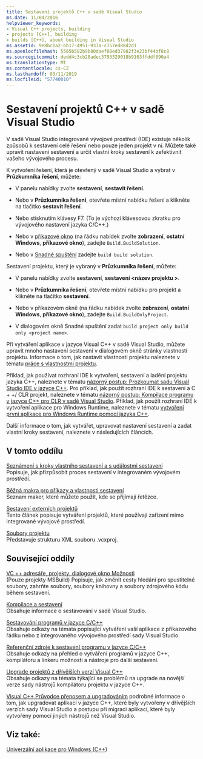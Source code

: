 ```yaml
---
title: Sestavení projektů C++ v sadě Visual Studio
ms.date: 11/04/2016
helpviewer_keywords:
- Visual C++ projects, building
- projects [C++], building
- builds [C++], about building in Visual Studio
ms.assetid: 9e8bc1a2-bb17-4951-937a-c757ed88d2d1
ms.openlocfilehash: 5565b582b9b80daef88ed37982f3e23bf44bf8c8
ms.sourcegitcommit: dedd4c3cb28adec3793329018b9163ffddf890a4
ms.translationtype: MT
ms.contentlocale: cs-CZ
ms.lasthandoff: 03/11/2019
ms.locfileid: "57740010"
---
```

# <a name="building-c-projects-in-visual-studio"></a>Sestavení projektů C++ v sadě Visual Studio

V sadě Visual Studio integrované vývojové prostředí (IDE) existuje několik způsobů k sestavení celé řešení nebo pouze jeden projekt v ní. Můžete také upravit nastavení sestavení a určit vlastní kroky sestavení k zefektivnit vašeho vývojového procesu.

K vytvoření řešení, která je otevřený v sadě Visual Studio a vybrat v **Průzkumníka řešení**, můžete:

- V panelu nabídky zvolte **sestavení**, **sestavit řešení**.

- Nebo v **Průzkumníka řešení**, otevřete místní nabídku řešení a klikněte na tlačítko **sestavit řešení**.

- Nebo stisknutím klávesy F7. (To je výchozí klávesovou zkratku pro vývojového nastavení jazyka C/C++.)

- Nebo v [příkazové okno](/visualstudio/ide/reference/command-window) (na řádku nabídek zvolte **zobrazení**, **ostatní Windows**, **příkazové okno**), zadejte `Build.BuildSolution`.

- Nebo v [Snadné spuštění](/visualstudio/ide/reference/quick-launch-environment-options-dialog-box) zadejte `build build solution`.

Sestavení projektu, který je vybraný v **Průzkumníka řešení**, můžete:

- V panelu nabídky zvolte **sestavení**, **sestavení \<název projektu >**.

- Nebo v **Průzkumníka řešení**, otevřete místní nabídku pro projekt a klikněte na tlačítko **sestavení**.

- Nebo v příkazovém okně (na řádku nabídek zvolte **zobrazení**, **ostatní Windows**, **příkazové okno**), zadejte `Build.BuildOnlyProject`.

- V dialogovém okně Snadné spuštění zadat `build project only build only <project name>`.

Při vytváření aplikace v jazyce Visual C++ v sadě Visual Studio, můžete upravit mnoho nastavení sestavení v dialogovém okně stránky vlastností projektu. Informace o tom, jak nastavit vlastnosti projektu naleznete v tématu [práce s vlastnostmi projektu](../ide/working-with-project-properties.md).

Příklad, jak používat rozhraní IDE k vytvoření, sestavení a ladění projektu jazyka C++, naleznete v tématu [názorný postup: Prozkoumat sadu Visual Studio IDE v jazyce C++](/visualstudio/ide/getting-started-with-cpp-in-visual-studio). Pro příklad, jak použít rozhraní IDE k sestavení a C + +/ CLR projekt, naleznete v tématu [názorný postup: Kompilace programu v jazyce C++ pro CLR v sadě Visual Studio](../ide/walkthrough-compiling-a-cpp-program-that-targets-the-clr-in-visual-studio.md). Příklad, jak použít rozhraní IDE k vytvoření aplikace pro Windows Runtime, naleznete v tématu [vytvoření první aplikace pro Windows Runtime pomocí jazyka C++](https://msdn.microsoft.com/library/windows/apps/hh974580.aspx).

Další informace o tom, jak vytvářet, upravovat nastavení sestavení a zadat vlastní kroky sestavení, naleznete v následujících článcích.

## <a name="in-this-section"></a>V tomto oddílu

[Seznámení s kroky vlastního sestavení a s událostmi sestavení](../ide/understanding-custom-build-steps-and-build-events.md)<br>
Popisuje, jak přizpůsobit proces sestavení v integrovaném vývojovém prostředí.

[Běžná makra pro příkazy a vlastnosti sestavení](../ide/common-macros-for-build-commands-and-properties.md)<br>
Seznam maker, které můžete použít, kde se přijímají řetězce.

[Sestavení externích projektů](../ide/building-external-projects.md)<br>
Tento článek popisuje vytváření projektů, které používají zařízení mimo integrované vývojové prostředí.

[Soubory projektu](../ide/project-files.md)<br>
Představuje strukturu XML souboru .vcxproj.

## <a name="related-sections"></a>Související oddíly

[VC ++ adresáře, projekty, dialogové okno Možnosti](vcpp-directories-property-page.md)<br>
(Pouze projekty MSBuild) Popisuje, jak změnit cesty hledání pro spustitelné soubory, zahrňte soubory, soubory knihovny a soubory zdrojového kódu během sestavení.

[Kompilace a sestavení](/visualstudio/ide/compiling-and-building-in-visual-studio)<br>
Obsahuje informace o sestavování v sadě Visual Studio.

[Sestavování programů v jazyce C/C++](../build/building-c-cpp-programs.md)<br>
Obsahuje odkazy na témata popisující vytváření vaší aplikace z příkazového řádku nebo z integrovaného vývojového prostředí sady Visual Studio.

[Referenční zdroje k sestavení programu v jazyce C/C++](../build/reference/c-cpp-building-reference.md)<br>
Obsahuje odkazy na přehled o vytváření programů v jazyce C++, kompilátoru a linkeru možnosti a nástroje pro další sestavení.

[Upgrade projektů z dřívějších verzí Visual C++](../porting/upgrading-projects-from-earlier-versions-of-visual-cpp.md)<br>
Obsahuje odkazy na témata týkající se problémů na upgrade na novější verze sady nástrojů kompilátoru projektu v jazyce C++.

[Visual C++ Průvodce přenosem a upgradováním](../porting/visual-cpp-porting-and-upgrading-guide.md) podrobné informace o tom, jak upgradovat aplikací v jazyce C++, které byly vytvořeny v dřívějších verzích sady Visual Studio a postupu při migraci aplikací, které byly vytvořeny pomocí jiných nástrojů než Visual Studio.

## <a name="see-also"></a>Viz také:

[Univerzální aplikace pro Windows (C++)](../windows/universal-windows-apps-cpp.md)

